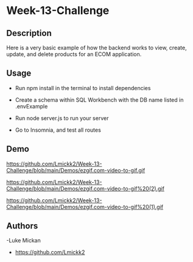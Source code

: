 # Week-13-Challenge

## Description

Here is a very basic example of how the backend works to view, create, update, and delete products for an ECOM application.


## Usage

- Run npm install in the terminal to install dependencies

- Create a schema within SQL Workbench with the DB name listed in .envExample

- Run node server.js to run your server

- Go to Insomnia, and test all routes


## Demo

https://github.com/Lmickk2/Week-13-Challenge/blob/main/Demos/ezgif.com-video-to-gif.gif

https://github.com/Lmickk2/Week-13-Challenge/blob/main/Demos/ezgif.com-video-to-gif%20(2).gif

https://github.com/Lmickk2/Week-13-Challenge/blob/main/Demos/ezgif.com-video-to-gif%20(1).gif

## Authors

-Luke Mickan 
- https://github.com/Lmickk2
